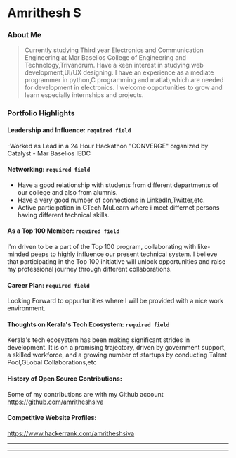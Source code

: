 # Amrithesh S

### About Me

> Currently studying Third year Electronics and Communication Engineering at Mar Baselios College of Engineering and Technology,Trivandrum.
Have a keen interest in studying web development,UI/UX designing.
I have an experience as a mediate programmer in python,C programming and matlab,which are needed for development in electronics.
I welcome opportunities to grow and learn especially internships and projects.


### Portfolio Highlights



#### Leadership and Influence: `required field`

-Worked as Lead in a 24 Hour Hackathon "CONVERGE" organized by Catalyst - Mar Baselios IEDC

#### Networking: `required field`

- Have a good relationship with students from different departments of our college and also from alumnis.
- Have a very good number of connections in LinkedIn,Twitter,etc.
- Active participation in GTech MuLearn where i meet differnet persons having different technical skills. 

#### As a Top 100 Member: `required field`

I'm driven to be a part of the Top 100 program, collaborating with like-minded peeps to highly influence our present technical system.
I  believe that participating in the Top 100 initiative will unlock opportunities and raise my professional journey through different collaborations.

#### Career Plan: `required field`

Looking Forward to oppurtunities where I will be provided with a nice work environment.

#### Thoughts on Kerala's Tech Ecosystem: `required field`

Kerala's tech ecosystem has been making significant strides in development.
It is on a promising trajectory, driven by government support, a skilled workforce, and a growing number of startups by conducting Talent Pool,GLobal Collaborations,etc
#### History of Open Source Contributions:
Some of my contributions are with my Github account
https://github.com/amritheshsiva


#### Competitive Website Profiles:
https://www.hackerrank.com/amritheshsiva


---

---
